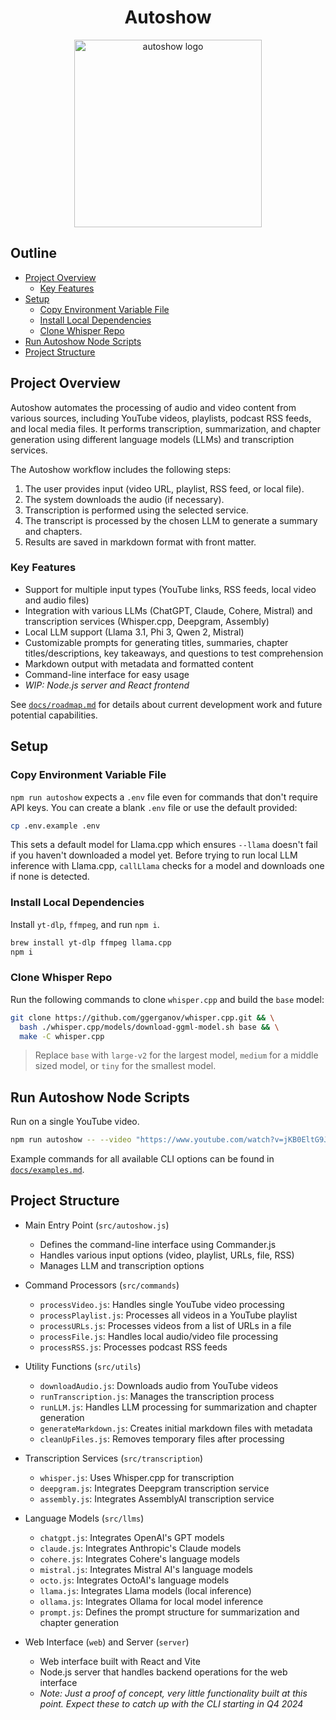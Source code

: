 <div align="center">
  <h1>Autoshow</h1>
  <img alt="autoshow logo" src="https://ajc.pics/autoshow/autoshow-cover-01.webp" width="300" />
</div>

## Outline

- [Project Overview](#project-overview)
  - [Key Features](#key-features)
- [Setup](#setup)
  - [Copy Environment Variable File](#copy-environment-variable-file)
  - [Install Local Dependencies](#install-local-dependencies)
  - [Clone Whisper Repo](#clone-whisper-repo)
- [Run Autoshow Node Scripts](#run-autoshow-node-scripts)
- [Project Structure](#project-structure)

## Project Overview

Autoshow automates the processing of audio and video content from various sources, including YouTube videos, playlists, podcast RSS feeds, and local media files. It performs transcription, summarization, and chapter generation using different language models (LLMs) and transcription services.

The Autoshow workflow includes the following steps:

1. The user provides input (video URL, playlist, RSS feed, or local file).
2. The system downloads the audio (if necessary).
3. Transcription is performed using the selected service.
4. The transcript is processed by the chosen LLM to generate a summary and chapters.
5. Results are saved in markdown format with front matter.

### Key Features

- Support for multiple input types (YouTube links, RSS feeds, local video and audio files)
- Integration with various LLMs (ChatGPT, Claude, Cohere, Mistral) and transcription services (Whisper.cpp, Deepgram, Assembly)
- Local LLM support (Llama 3.1, Phi 3, Qwen 2, Mistral)
- Customizable prompts for generating titles, summaries, chapter titles/descriptions, key takeaways, and questions to test comprehension
- Markdown output with metadata and formatted content
- Command-line interface for easy usage
- *WIP: Node.js server and React frontend*

See [`docs/roadmap.md`](/docs/roadmap.md) for details about current development work and future potential capabilities.

## Setup

### Copy Environment Variable File

`npm run autoshow` expects a `.env` file even for commands that don't require API keys. You can create a blank `.env` file or use the default provided:

```bash
cp .env.example .env
```

This sets a default model for Llama.cpp which ensures `--llama` doesn't fail if you haven't downloaded a model yet. Before trying to run local LLM inference with Llama.cpp, `callLlama` checks for a model and downloads one if none is detected.

### Install Local Dependencies

Install `yt-dlp`, `ffmpeg`, and run `npm i`.

```bash
brew install yt-dlp ffmpeg llama.cpp
npm i
```

### Clone Whisper Repo

Run the following commands to clone `whisper.cpp` and build the `base` model:

```bash
git clone https://github.com/ggerganov/whisper.cpp.git && \
  bash ./whisper.cpp/models/download-ggml-model.sh base && \
  make -C whisper.cpp
```

> Replace `base` with `large-v2` for the largest model, `medium` for a middle sized model, or `tiny` for the smallest model.

## Run Autoshow Node Scripts

Run on a single YouTube video.

```bash
npm run autoshow -- --video "https://www.youtube.com/watch?v=jKB0EltG9Jo"
```

Example commands for all available CLI options can be found in [`docs/examples.md`](/docs/examples.md).

## Project Structure

- Main Entry Point (`src/autoshow.js`)
  - Defines the command-line interface using Commander.js
  - Handles various input options (video, playlist, URLs, file, RSS)
  - Manages LLM and transcription options

- Command Processors (`src/commands`)
  - `processVideo.js`: Handles single YouTube video processing
  - `processPlaylist.js`: Processes all videos in a YouTube playlist
  - `processURLs.js`: Processes videos from a list of URLs in a file
  - `processFile.js`: Handles local audio/video file processing
  - `processRSS.js`: Processes podcast RSS feeds

- Utility Functions (`src/utils`)
  - `downloadAudio.js`: Downloads audio from YouTube videos
  - `runTranscription.js`: Manages the transcription process
  - `runLLM.js`: Handles LLM processing for summarization and chapter generation
  - `generateMarkdown.js`: Creates initial markdown files with metadata
  - `cleanUpFiles.js`: Removes temporary files after processing

- Transcription Services (`src/transcription`)
  - `whisper.js`: Uses Whisper.cpp for transcription
  - `deepgram.js`: Integrates Deepgram transcription service
  - `assembly.js`: Integrates AssemblyAI transcription service

- Language Models (`src/llms`)
  - `chatgpt.js`: Integrates OpenAI's GPT models
  - `claude.js`: Integrates Anthropic's Claude models
  - `cohere.js`: Integrates Cohere's language models
  - `mistral.js`: Integrates Mistral AI's language models
  - `octo.js`: Integrates OctoAI's language models
  - `llama.js`: Integrates Llama models (local inference)
  - `ollama.js`: Integrates Ollama for local model inference
  - `prompt.js`: Defines the prompt structure for summarization and chapter generation

- Web Interface (`web`) and Server (`server`)
  - Web interface built with React and Vite
  - Node.js server that handles backend operations for the web interface
  - *Note: Just a proof of concept, very little functionality built at this point. Expect these to catch up with the CLI starting in Q4 2024*